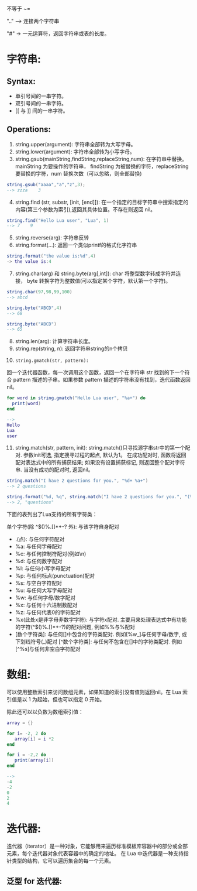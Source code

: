 不等于 ~=

".." --> 连接两个字符串	

"#" -> 	一元运算符，返回字符串或表的长度。

# 字符串:
## Syntax:
- 单引号间的一串字符。
- 双引号间的一串字符。
- \[\[ 与 \]\] 间的一串字符。

## Operations: 
1. string.upper(argument): 字符串全部转为大写字母。
2. string.lower(argument): 字符串全部转为小写字母。
3. string.gsub(mainString,findString,replaceString,num): 在字符串中替换。
mainString 为要操作的字符串， findString 为被替换的字符，replaceString 要替换的字符，num 替换次数（可以忽略，则全部替换)
```lua
string.gsub("aaaa","a","z",3);
--> zzza    3
```
4. string.find (str, substr, \[init, \[end\]\]): 在一个指定的目标字符串中搜索指定的内容(第三个参数为索引),返回其具体位置。不存在则返回 nil。
```lua
string.find("Hello Lua user", "Lua", 1) 
--> 7    9
```
5. string.reverse(arg): 字符串反转
6. string.format(...): 返回一个类似printf的格式化字符串
```lua
string.format("the value is:%d",4)
-> the value is:4
```
7. string.char(arg) 和 string.byte(arg\[,int\]): char 将整型数字转成字符并连接， byte 转换字符为整数值(可以指定某个字符，默认第一个字符)。
```lua
string.char(97,98,99,100)
--> abcd

string.byte("ABCD",4)
--> 68

string.byte("ABCD")
--> 65
```
8. string.len(arg): 计算字符串长度。
9. string.rep(string, n): 返回字符串string的n个拷贝
10. 	string.gmatch(str, pattern): 
回一个迭代器函数，每一次调用这个函数，返回一个在字符串 str 找到的下一个符合 pattern 描述的子串。如果参数 pattern 描述的字符串没有找到，迭代函数返回nil。
```lua
for word in string.gmatch("Hello Lua user", "%a+") do 
  print(word) 
end

--> 
Hello
Lua
user
```
11. string.match(str, pattern, init): 
string.match()只寻找源字串str中的第一个配对. 参数init可选, 指定搜寻过程的起点, 默认为1。
在成功配对时, 函数将返回配对表达式中的所有捕获结果; 如果没有设置捕获标记, 则返回整个配对字符串. 当没有成功的配对时, 返回nil。
```lua
string.match("I have 2 questions for you.", "%d+ %a+")
--> 2 questions

string.format("%d, %q", string.match("I have 2 questions for you.", "(%d+) (%a+)"))
--> 2, "questions"
```

下面的表列出了Lua支持的所有字符类：

单个字符(除 ^$()%.\[\]\*+-? 外): 与该字符自身配对
- .(点): 与任何字符配对
- %a: 与任何字母配对
- %c: 与任何控制符配对(例如\n)
- %d: 与任何数字配对
- %l: 与任何小写字母配对
- %p: 与任何标点(punctuation)配对
- %s: 与空白字符配对
- %u: 与任何大写字母配对
- %w: 与任何字母/数字配对
- %x: 与任何十六进制数配对
- %z: 与任何代表0的字符配对
- %x(此处x是非字母非数字字符): 与字符x配对. 主要用来处理表达式中有功能的字符(^$()%.[]*+-?)的配对问题, 例如%%与%配对
- \[数个字符类\]: 与任何\[\]中包含的字符类配对. 例如\[%w_\]与任何字母/数字, 或下划线符号(\_)配对
\[^数个字符类\]: 与任何不包含在\[\]中的字符类配对. 例如\[^%s\]与任何非空白字符配对

# 数组: 
可以使用整数索引来访问数组元素，如果知道的索引没有值则返回nil。在 Lua 索引值是以 1 为起始，但也可以指定 0 开始。

除此还可以以负数为数组索引值：
```lua
array = {}

for i= -2, 2 do
   array[i] = i *2
end

for i = -2,2 do
   print(array[i])
end

--> 
-4
-2
0
2
4
```

# 迭代器:
迭代器（iterator）是一种对象，它能够用来遍历标准模板库容器中的部分或全部元素，每个迭代器对象代表容器中的确定的地址。 在 Lua 中迭代器是一种支持指针类型的结构，它可以遍历集合的每一个元素。

## 泛型 for 迭代器: 

